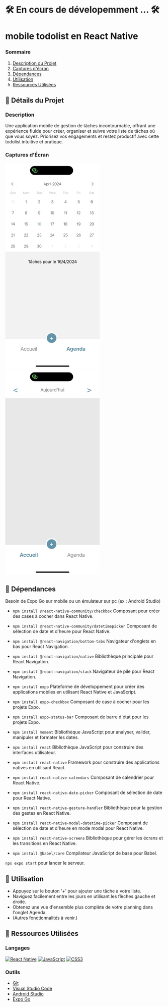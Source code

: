 # 🛠 En cours de dévelopemment ... 🛠

# mobile todolist en React Native

### Sommaire

1. [Description du Projet](#description)
2. [Captures d'écran](#captures-décran)
3. [Dépendances](#Dépendances)
4. [Utilisation](#Utilisation)
5. [Ressources Utilisées](#langages)

## 📌 Détails du Projet

### Description

Une application mobile de gestion de tâches incontournable, offrant une expérience fluide pour créer, organiser et suivre votre liste de tâches où que vous soyez. Priorisez vos engagements et restez productif avec cette todolist intuitive et pratique.

### Captures d'Écran

<img src="img1_github.jpg" alt="Capture d'écran de l'application" width="300"> <img src="img2_github.jpg" alt="Capture d'écran de l'application" width="300">

## 📌 Dépendances

Besoin de Expo Go sur mobile ou un émulateur sur pc (ex : Android Studio)

- <code>npm install @react-native-community/checkbox</code> Composant pour créer des cases à cocher dans React Native.
    
- <code>npm install @react-native-community/datetimepicker</code> Composant de sélection de date et d'heure pour React Native.

- <code>npm install @react-navigation/bottom-tabs</code> Navigateur d'onglets en bas pour React Navigation.

- <code>npm install @react-navigation/native</code> Bibliothèque principale pour React Navigation.
    
- <code>npm install @react-navigation/stack</code> Navigateur de pile pour React Navigation.

- <code>npm install expo</code> Plateforme de développement pour créer des applications mobiles en utilisant React Native et JavaScript.

- <code>npm install expo-checkbox</code> Composant de case à cocher pour les projets Expo.

- <code>npm install expo-status-bar</code> Composant de barre d'état pour les projets Expo.

- <code>npm install moment</code> Bibliothèque JavaScript pour analyser, valider, manipuler et formater les dates.

-  <code>npm install react</code> Bibliothèque JavaScript pour construire des interfaces utilisateur.

- <code>npm install react-native</code> Framework pour construire des applications natives en utilisant React.

- <code>npm install react-native-calendars</code> Composant de calendrier pour React Native.

- <code>npm install react-native-date-picker</code> Composant de sélection de date pour React Native.

- <code>npm install react-native-gesture-handler</code> Bibliothèque pour la gestion des gestes en React Native.

- <code>npm install react-native-modal-datetime-picker</code> Composant de sélection de date et d'heure en mode modal pour React Native.

- <code>npm install react-native-screens</code> Bibliothèque pour gérer les écrans et les transitions en React Native.

- <code>npm install @babel/core</code> Compilateur JavaScript de base pour Babel.

<code>npx expo start</code> pour lancer le serveur.

## 📌 Utilisation

- Appuyez sur le bouton '+' pour ajouter une tâche à votre liste.
- Naviguez facilement entre les jours en utilisant les flèches gauche et droite.
- Obtenez une vue d'ensemble plus complète de votre planning dans l'onglet Agenda.
- (Autres fonctionnalités à venir.)

## 📌 Ressources Utilisées

### Langages

[![React Native](https://img.shields.io/badge/React_Native-%2361DAFB.svg?style=flat-square&logo=react&logoColor=white)](https://reactnative.dev/)
[![JavaScript](https://img.shields.io/badge/JavaScript-%23F7DF1E.svg?style=flat-square&logo=javascript&logoColor=black)](https://www.javascript.com/)
[![CSS3](https://img.shields.io/badge/CSS3-%231572B6.svg?style=flat-square&logo=css3&logoColor=white)](https://www.w3.org/Style/CSS/)

### Outils

- [Git](https://git-scm.com/)
- [Visual Studio Code](https://code.visualstudio.com/)
- [Android Studio](https://developer.android.com/studio?hl=fr)
- [Expo Go](https://expo.dev/go) 



